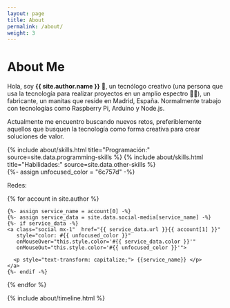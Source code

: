 ```yaml
---
layout: page
title: About
permalink: /about/
weight: 3
---
```


# **About Me**

Hola, soy **{{ site.author.name }}** :wave:, un tecnólogo creativo (una persona que usa la tecnología para realizar proyectos en un amplio espectro 🦾:robot:), un fabricante, un manitas que reside en Madrid, España. Normalmente trabajo con tecnologías como Raspberry Pi, Arduino y Node.js.

Actualmente me encuentro buscando nuevos retos, preferiblemente aquellos que busquen la tecnología como forma creativa para crear soluciones de valor.

<div class="row">
{% include about/skills.html title="Programación:" source=site.data.programming-skills %}
{% include about/skills.html title="Habilidades:" source=site.data.other-skills %}
</div>

<div class="row">
  {%- assign unfocused_color = "6c757d" -%}
  
  <p>Redes: </p>
  
  {% for account in site.author %}

    {%- assign service_name = account[0] -%}
    {%- assign service_data = site.data.social-media[service_name] -%}
    {%- if service_data -%}    
    <a class="social mx-1"  href="{{ service_data.url }}{{ account[1] }}"
       style="color: #{{ unfocused_color }}"
       onMouseOver="this.style.color='#{{ service_data.color }}'"
       onMouseOut="this.style.color='#{{ unfocused_color }}'">

      <p style="text-transform: capitalize;"> {{service_name}} </p>
    </a>
    {%- endif -%}
  
  {% endfor %}
</div>
                                                
<div class="row">
{% include about/timeline.html %}
</div>
